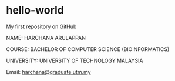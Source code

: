 # hello-world 
My first repository on GitHub

NAME: HARCHANA ARULAPPAN


COURSE: BACHELOR OF COMPUTER SCIENCE (BIOINFORMATICS)


UNIVERSITY: UNIVERSITY OF TECHNOLOGY MALAYSIA

Email: harchana@graduate.utm.my
